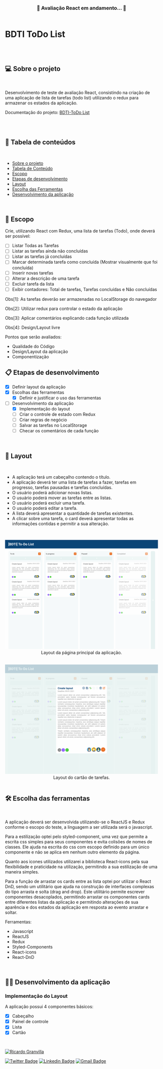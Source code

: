 <h3 align="center">
<br>
🚧 Avaliação React em andamento... 🚧
<br>
<br>

# BDTI ToDo List

<br>
<br>

## 💻 **Sobre o projeto**

<br>

Desenvolvimento de teste de avaliação React, consistindo na criação de uma aplicação de lista de tarefas (todo list) utilizando o redux para armazenar os estados da aplicação.

Documentação do projeto: [BDTI-ToDo List](https://www.notion.so/Next-Level-Week-5-1-Dia-d4487ff53f0f4130b9077d1a5deaecfe)

<br> <br>

## 📖 **Tabela de conteúdos**

<br>

- [Sobre o projeto](#-sobre-o-projeto)
- [Tabela de Conteúdo](#-tabela-de-conteúdos)
- [Escopo](#-escopo)
- [Etapas de desenvolvimento](#-etapas-de-desenvolvimento)
- [Layout](#-layout)
- [Escolha das Ferramentas](#-escolha-das-ferramentas)
- [Desenvolvimento da aplicação](#-desenvolvimento-da-aplicação)

<br>

## 🔩 **Escopo**

Crie, utilizando React com Redux, uma lista de tarefas (Todo), onde deverá ser possível:

- [ ] Listar Todas as Tarefas
- [ ] Listar as tarefas ainda não concluídas
- [ ] Listar as tarefas já concluídas
- [ ] Marcar determinada tarefa como concluída (Mostrar visualmente que foi concluída)
- [ ] Inserir novas tarefas
- [ ] Alterar a descrição de uma tarefa
- [ ] Excluir tarefa da lista
- [ ] Exibir contadores: Total de tarefas, Tarefas concluídas e Não concluídas

Obs[1]: As tarefas deverão ser armazenadas no LocalStorage do navegador

Obs[2]: Utilizar redux para controlar o estado da aplicação

Obs[3]: Aplicar comentários explicando cada função utilizada

Obs[4]: Design/Layout livre

Pontos que serão avaliados:

- Qualidade do Código
- Design/Layout da aplicação
- Componentização

## 📋 **Etapas de desenvolvimento**

- [x] Definir layout da aplicação
- [x] Escolhas das ferramentas
  - [x] Definir e justificar o uso das ferramentas
- [ ] Desenvolvimento da aplicação
  - [x] Implementação do layout
  - [ ] Criar o controle de estado com Redux
  - [ ] Criar regras de negócio
  - [ ] Salvar as tarefas no LocalStorage
  - [ ] Checar os comentários de cada função

<br>

## 🎨 **Layout**

<br>

- A aplicação terá um cabeçalho contendo o título.
- A aplicação deverá ter uma lista de tarefas a fazer, tarefas em progresso, tarefas pausadas e tarefas concluídas.
- O usuário poderá adicionar novas listas.
- O usuário poderá mover as tarefas entre as listas.
- O usuário poderá excluir uma tarefa.
- O usuário poderá editar a tarefa.
- A lista deverá apresentar a quantidade de tarefas existentes.
- A clicar sobre uma tarefa, o card deverá apresentar todas as informações contidas e permitir a sua alteração.

<br>

<p align="center">
  <img src="./public/images/BDTI-todoList.png" alt="Página principal da aplicação">
  
  <br>
  Layout da página principal da aplicação.
  <br>
  <br>
</p>
<p align="center">
  <img src="./public/images/BDTI-todoList Card.png" alt="O cartão de tarefas aparece centralizado na página sobre o fundo da tela principal que esta com uma menor opacidade">
  
  <br>
  Layout do cartão de tarefas.
  <br>
  <br>
</p>

## 🛠 **Escolha das ferramentas**

<br>

A aplicação deverá ser desenvolvida utilizando-se o ReactJS e Redux conforme o escopo do teste, a linguagem a ser utilizada será o javascript.

Para a estilização optei pelo styled-component, uma vez que permite a escrita css simples para seus componentes e evita colisões de nomes de classes. Ele ajuda na escrita do css com escopo definido para um único componente e não se aplica em nenhum outro elemento da página.

Quanto aos icones utilizados utilizarei a biblioteca React-icons pela sua flexibilidade e praticidade na utilização, permitindo a sua estilização de uma maneira simples.

Para a função de arrastar os cards entre as lista optei por utilizar o React DnD, sendo um utilitário que ajuda na construção de interfaces complexas do tipo arrasta e solta (drag and drop). Este utilitário permite escrever componentes desacoplados, permitindo arrastar os componentes cards entre diferentes listas da aplicação e permitindo alterações de sua aparência e dos estados da aplicação em resposta ao evento arrastar e soltar.

Ferramentas:

- Javascript
- ReactJS
- Redux
- Styled-Components
- React-icons
- React-DnD

<br>

## 🏋️‍♂️ **Desenvolvimento da aplicação**

### Implementação do Layout

A aplicação possui 4 componentes básicos:

- [x] Cabeçalho
- [x] Painel de controle
- [x] Lista
- [x] Cartão

<br>

[![Ricardo Granvilla](https://avatars.githubusercontent.com/u/59630388?s=400&u=85381d97e37a276611f295ea949d50f4e8a19fa4&v=4)](https://github.com/rgranvilla)

[![Twitter Badge](https://img.shields.io/badge/-@rgranvilla-1ca0f1?style=flat-square&labelColor=1ca0f1&logo=twitter&logoColor=white&link=https://twitter.com/rgranvilla)](https://twitter.com/rgranvilla)
[![Linkedin Badge](https://img.shields.io/badge/-Ricardo-blue?style=flat-square&logo=Linkedin&logoColor=white&link=https://www.linkedin.com/in/rgranvilla/)](https://www.linkedin.com/in/rgranvilla/)
[![Gmail Badge](https://img.shields.io/badge/-rgranvilla@gmail.com-c14438?style=flat-square&logo=Gmail&logoColor=white&link=mailto:rgranvilla@gmail.com)](mailto:rgranvilla@gmail.com)

<br>
<br>
